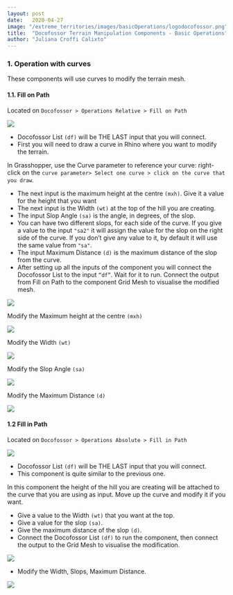 ```yaml
---
layout: post
date:   2020-04-27
image: "/extreme_territories/images/basicOperations/logodocofossor.png"
title:  "Docofossor Terrain Manipulation Components - Basic Operations"
author: "Juliana Croffi Calixto"
---
```


### 1. Operation with curves

These components will use curves to modify the terrain mesh.

#### 1.1.	Fill on Path

Located on `Docofossor > Operations Relative > Fill on Path`


![](/extreme_territories/images/basicOperations/COMPONENT_LOCATION_1.jpg?raw=true)


* Docofossor List `(df)` will be THE LAST input that you will connect.
* First you will need to draw a curve in Rhino where you want to modify the terrain.

In Grasshopper, use the Curve parameter to reference your curve: right-click on the `curve parameter> Select one curve > click on the curve that you draw`. 

* The next input is the maximum height at the centre `(mxh)`. Give it a value for the height that you want
* The next input is the Width `(wt)` at the top of the hill you are creating.
* The input Slop Angle `(sa)` is the angle, in degrees, of the slop.
* You can have two different slops, for each side of the curve. If you give a value to the input `"sa2"` it will assign the value for the slop on the right side of the curve. If you don’t give any value to it, by default it will use the same value from `"sa"`.
* The input Maximum Distance `(d)` is the maximum distance of the slop from the curve.
* After setting up all the inputs of the component you will connect the Docofossor List to the input `“df”`. Wait for it to run. Connect the output from Fill on Path to the component Grid Mesh to visualise the modified mesh.


![](/extreme_territories/images/basicOperations/GIF_01.gif?raw=true)

Modify the Maximum height at the centre `(mxh)`

![](/extreme_territories/images/basicOperations/GIF_02.gif?raw=true)

Modify the Width `(wt)`

![](/extreme_territories/images/basicOperations/GIF_03.gif?raw=true)

Modify the Slop Angle `(sa)`

![](/extreme_territories/images/basicOperations/GIF_04.gif?raw=true)

Modify the Maximum Distance `(d)`

![](/extreme_territories/images/basicOperations/GIF_05.gif?raw=true)

#### 1.2 Fill in Path

Located on `Docofossor > Operations Absolute > Fill in Path`

![](/extreme_territories/images/basicOperations/COMPONENT_LOCATION_2.jpg?raw=true)

* Docofossor List `(df)` will be THE LAST input that you will connect.
* This component is quite similar to the previous one. 

In this component the height of the hill you are creating will be attached to the curve that you are using as input. Move up the curve and modify it if you want. 

* Give a value to the Width `(wt)` that you want at the top.
* Give a value for the slop `(sa)`.
* Give the maximum distance of the slop `(d)`.
* Connect the Docofossor List `(df)` to run the component, then connect the output to the Grid Mesh to visualise the modification.

![](/extreme_territories/images/basicOperations/GIF_06.gif?raw=true)

* Modify the Width, Slops, Maximum Distance.

![](/extreme_territories/images/basicOperations/GIF_07.gif?raw=true)
